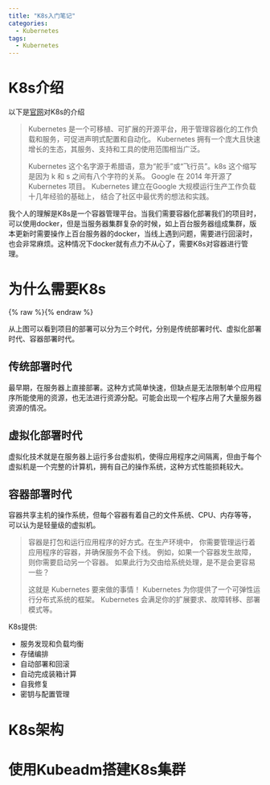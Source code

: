 ```yaml
---
title: "K8s入门笔记"
categories:
  - Kubernetes
tags:
  - Kubernetes
---
```


# K8s介绍

以下是[官网][kubernetes官网]对K8s的介绍

>Kubernetes 是一个可移植、可扩展的开源平台，用于管理容器化的工作负载和服务，可促进声明式配置和自动化。 Kubernetes 拥有一个庞大且快速增长的生态，其服务、支持和工具的使用范围相当广泛。
>
>Kubernetes 这个名字源于希腊语，意为“舵手”或“飞行员”。k8s 这个缩写是因为 k 和 s 之间有八个字符的关系。 Google 在 2014 年开源了 Kubernetes 项目。 Kubernetes 建立在Google 大规模运行生产工作负载十几年经验的基础上， 结合了社区中最优秀的想法和实践。

我个人的理解是K8s是一个容器管理平台。当我们需要容器化部署我们的项目时，可以使用docker，但是当服务器集群复杂的时候，如上百台服务器组成集群，版本更新时需要操作上百台服务器的docker，当线上遇到问题，需要进行回滚时，也会非常麻烦。这种情况下docker就有点力不从心了，需要K8s对容器进行管理。

# 为什么需要K8s

{% raw %}<img src="{{ site.url }}{{ site.baseurl }}assets/images/container_evolution.svg" alt="">{% endraw %}

从上图可以看到项目的部署可以分为三个时代，分别是传统部署时代、虚拟化部署时代、容器部署时代。
## 传统部署时代
最早期，在服务器上直接部署。这种方式简单快速，但缺点是无法限制单个应用程序所能使用的资源，也无法进行资源分配。可能会出现一个程序占用了大量服务器资源的情况。
## 虚拟化部署时代
虚拟化技术就是在服务器上运行多台虚拟机，使得应用程序之间隔离，但由于每个虚拟机是一个完整的计算机，拥有自己的操作系统，这种方式性能损耗较大。
## 容器部署时代
容器共享主机的操作系统，但每个容器有着自己的文件系统、CPU、内存等等，可以认为是轻量级的虚拟机。

> 容器是打包和运行应用程序的好方式。在生产环境中， 你需要管理运行着应用程序的容器，并确保服务不会下线。 例如，如果一个容器发生故障，则你需要启动另一个容器。 如果此行为交由给系统处理，是不是会更容易一些？
> 
> 这就是 Kubernetes 要来做的事情！ Kubernetes 为你提供了一个可弹性运行分布式系统的框架。 Kubernetes 会满足你的扩展要求、故障转移、部署模式等。

K8s提供:
- 服务发现和负载均衡
- 存储编排
- 自动部署和回滚
- 自动完成装箱计算
- 自我修复
- 密钥与配置管理

# K8s架构

# 使用Kubeadm搭建K8s集群

[kubernetes官网]: https://kubernetes.io/